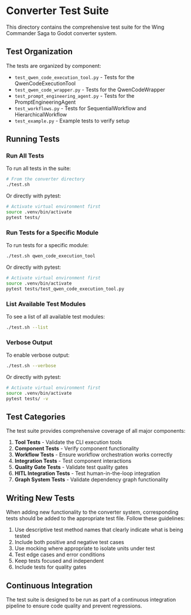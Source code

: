 # Converter Test Suite

This directory contains the comprehensive test suite for the Wing Commander Saga to Godot converter system.

## Test Organization

The tests are organized by component:

- `test_qwen_code_execution_tool.py` - Tests for the QwenCodeExecutionTool
- `test_qwen_code_wrapper.py` - Tests for the QwenCodeWrapper
- `test_prompt_engineering_agent.py` - Tests for the PromptEngineeringAgent
- `test_workflows.py` - Tests for SequentialWorkflow and HierarchicalWorkflow
- `test_example.py` - Example tests to verify setup

## Running Tests

### Run All Tests

To run all tests in the suite:

```bash
# From the converter directory
./test.sh
```

Or directly with pytest:

```bash
# Activate virtual environment first
source .venv/bin/activate
pytest tests/
```

### Run Tests for a Specific Module

To run tests for a specific module:

```bash
./test.sh qwen_code_execution_tool
```

Or directly with pytest:

```bash
# Activate virtual environment first
source .venv/bin/activate
pytest tests/test_qwen_code_execution_tool.py
```

### List Available Test Modules

To see a list of all available test modules:

```bash
./test.sh --list
```

### Verbose Output

To enable verbose output:

```bash
./test.sh --verbose
```

Or directly with pytest:

```bash
# Activate virtual environment first
source .venv/bin/activate
pytest tests/ -v
```

## Test Categories

The test suite provides comprehensive coverage of all major components:

1. **Tool Tests** - Validate the CLI execution tools
2. **Component Tests** - Verify component functionality
3. **Workflow Tests** - Ensure workflow orchestration works correctly
4. **Integration Tests** - Test component interactions
5. **Quality Gate Tests** - Validate test quality gates
6. **HITL Integration Tests** - Test human-in-the-loop integration
7. **Graph System Tests** - Validate dependency graph functionality

## Writing New Tests

When adding new functionality to the converter system, corresponding tests should be added to the appropriate test file. Follow these guidelines:

1. Use descriptive test method names that clearly indicate what is being tested
2. Include both positive and negative test cases
3. Use mocking where appropriate to isolate units under test
4. Test edge cases and error conditions
5. Keep tests focused and independent
6. Include tests for quality gates

## Continuous Integration

The test suite is designed to be run as part of a continuous integration pipeline to ensure code quality and prevent regressions.